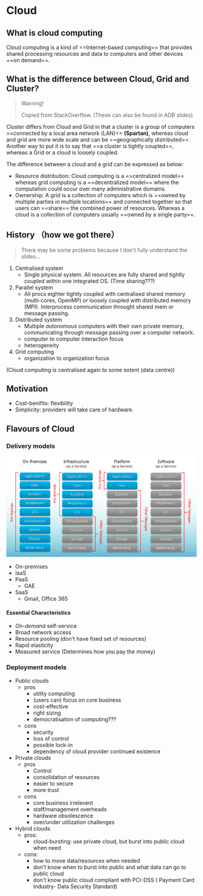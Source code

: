 # Cloud

## What is cloud computing

Cloud computing is a kind of ==Internet-based computing== that provides shared processing resources and data to computers and other devices ==on demand==.

## What is the difference between Cloud, Grid and Cluster? 

> Warning!
> 
> Copied from StackOverflow. (These can also be found in ADB slides)

Cluster differs from Cloud and Grid in that a cluster is a group of computers ==connected by a local area network (LAN)== **(Spartan)**, whereas cloud and grid are more wide scale and can be ==geographically distributed==. Another way to put it is to say that ==a cluster is tightly coupled==, whereas a Grid or a cloud is loosely coupled. 

The difference between a cloud and a grid can be expressed as below:

* Resource distribution: Cloud computing is a ==centralized model== whereas grid computing is a ==decentralized model== where the computation could occur over many administrative domains.
* Ownership: A grid is a collection of computers which is ==owned by multiple parties in multiple locations== and connected together so that users can ==share== the combined power of resources. Whereas a cloud is a collection of computers usually ==owned by a single party==.

## History （how we got there）

> There may be some problems because I don't fully understand the slides...

1. Centralised system
	* Single physical system. All resources are fully shared and tightly coupled within one integrated OS. (Time sharing???)
2. Parallel system
	* All procs eighter tightly coupled with centralised shared memory (multi-cores, OpenMP) or loosely coupled with distributed memory (MPI). Interprocess communication throught shared mem or message passing.
3. Distributed system
	* Multiple _autonomous_ computers with their own private memory, communicating through message passing over a computer network.
	* computer to computer interaction focus
	* heterogeneity
4. Grid computing
	* organization to organization focus

(Cloud computing is centralised again to some extent (data centre))

## Motivation
* Cost-benifits: flexibility
* Simplicity: providers will take care of hardware.

## Flavours of Cloud

### Delivery models

<img src= "./img/cloudflavours.png" style="max-width:100%"/>

* On-premises
* IaaS
* PaaS
	* GAE
* SaaS
	* Gmail, Office 365

#### Essential Characteristics

* _On-demand_ self-service
* Broad network access 
* Resource pooling (don't have fixed set of resources)
* Rapid elasticity
* Measured service (Determines how you pay the money)

### Deployment models

* Public clouds
	* pros
		* utility computing
		* (users can) focus on core business
		* cost-effective
		* right sizing
		* democratisation of computing???
	* cons
		* security
		* loss of control
		* possible lock-in
		* dependency of cloud provider continued existence
* Private clouds
   * pros  
      * Control
      * consolidation of resources
      * easier to secure
      * more trust
	* cons
		* core business irrelevent
		* staff/management overheads
		* hardware obsolescence
		* over/under utilization challenges
* Hybrid clouds  
   * pros: 
      * cloud-bursting: use private cloud, but burst into public cloud when need  
   * cons:
      * how to move data/resources when needed
      * don't know when to burst into public and what data can go to public cloud
      * don't know public cloud compliant with PCI-DSS ( Payment Card Industry- Data Security Standard)